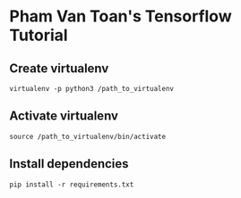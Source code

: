 # Pham Van Toan's Tensorflow Tutorial

## Create virtualenv

```
virtualenv -p python3 /path_to_virtualenv
```

## Activate virtualenv

```
source /path_to_virtualenv/bin/activate
```

## Install dependencies

```
pip install -r requirements.txt
```

